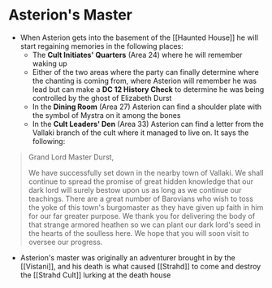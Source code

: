 # Asterion's Master

* When Asterion gets into the basement of the [[Haunted House]] he will start regaining memories in the following places:
  * The **Cult Initiates' Quarters** (Area 24) where he will remember waking up
  * Either of the two areas where the party can finally determine where the chanting is coming from, where Asterion will remember he was lead but can make a **DC 12 History Check** to determine he was being controlled by the ghost of Elizabeth Durst
  * In the **Dining Room** (Area 27) Asterion can find a shoulder plate with the symbol of Mystra on it among the bones
  * In the **Cult Leaders' Den** (Area 33) Asterion can find a letter from the Vallaki branch of the cult where it managed to live on. It says the following:

> Grand Lord Master Durst,
>
> We have successfully set down in the nearby town of Vallaki. We shall continue to spread the promise of great hidden knowledge that our dark lord will surely bestow upon us as long as we continue our teachings. There are a great number of Barovians who wish to toss the yoke of this town's burgomaster as they have given up faith in him for our far greater purpose. We thank you for delivering the body of that strange armored heathen so we can plant our dark lord's seed in the hearts of the soulless here. We hope that you will soon visit to oversee our progress.
>
> 

* Asterion's master was originally an adventurer brought in by the [[Vistani]], and his death is what caused [[Strahd]] to come and destroy the [[Strahd Cult]] lurking at the death house